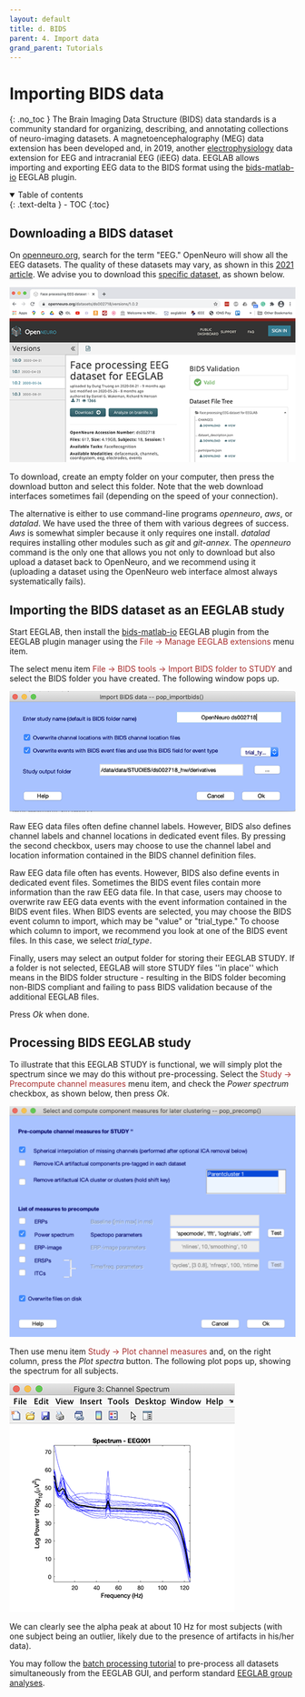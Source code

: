```yaml
---
layout: default
title: d. BIDS
parent: 4. Import data
grand_parent: Tutorials
---
```

Importing BIDS data
===========================
{: .no_toc }
The Brain Imaging Data Structure (BIDS) data standards is a community standard for organizing, describing, and annotating collections of neuro-imaging datasets. A magnetoencephalography (MEG) data extension has been developed and, in 2019, another [electrophysiology](https://github.com/bids-standard/bids-specification/blob/master/src/04-modality-specific-files/03-electroencephalography.md) data extension for EEG and intracranial EEG (iEEG) data. EEGLAB allows importing and exporting EEG data to the BIDS format using the [bids-matlab-io](https://github.com/sccn/bids-matlab-tools/wiki) EEGLAB plugin.

<details open markdown="block">
  <summary>
    Table of contents
  </summary>
  {: .text-delta }
- TOC
{:toc}
</details>

Downloading a BIDS dataset
----

On [openneuro.org](https://openneuro.org), search for the term "EEG." OpenNeuro will show all the EEG datasets. The quality of these datasets may vary, as shown in this [2021 article](https://sccn.ucsd.edu/eeglab/download/NER21_0057_MS.pdf). We advise you to download this [specific dataset](https://openneuro.org/datasets/ds002718/versions/1.0.2), as shown below.

![](/assets/images/openneuro.png)

To download, create an empty folder on your computer, then press the download button and select this folder. Note that the web download interfaces sometimes fail (depending on the speed of your connection).

The alternative is either to use command-line programs *openneuro*, *aws*, or *datalad*. We have used the three of them with various degrees of success. *Aws* is somewhat simpler because it only requires one install. *datalad* requires installing other modules such as *git* and *git-annex*. The *openneuro* command is the only one that allows you not only to download  but also upload a dataset back to OpenNeuro, and we recommend using it (uploading a dataset using the OpenNeuro web interface almost always systematically fails).

Importing the BIDS dataset as an EEGLAB study
----
Start EEGLAB, then install the [bids-matlab-io](https://github.com/sccn/bids-matlab-tools/wiki) EEGLAB plugin from the EEGLAB plugin manager using the <span style="color: brown">File → Manage EEGLAB extensions</span> menu item.

The select menu item <span style="color: brown">File → BIDS tools → Import BIDS folder to STUDY</span> and select the BIDS folder you have created. The following window pops up.

![](/assets/images/pop_importbids2.png)

Raw EEG data files often define channel labels. However, BIDS also defines channel labels and channel locations in dedicated event files. By pressing the second checkbox, users may choose to use the channel label and location information contained in the BIDS channel definition files.

Raw EEG data file often has events. However, BIDS also define events in dedicated event files. Sometimes the BIDS event files contain more information than the raw EEG data file. In that case, users may choose to overwrite raw EEG data events with the event information contained in the BIDS event files. When BIDS events are selected, you may choose the BIDS event column to import, which may be "value" or "trial_type." To choose which column to import, we recommend you look at one of the BIDS event files. In this case, we select *trial_type*.

Finally, users may select an output folder for storing their EEGLAB STUDY. If a folder is not selected, EEGLAB will store STUDY files ''in place'' which means in the BIDS folder structure - resulting in the BIDS folder becoming non-BIDS compliant and failing to pass BIDS validation because of the additional EEGLAB files.

Press *Ok* when done.

Processing BIDS EEGLAB study
----
To illustrate that this EEGLAB STUDY is functional, we will simply plot the spectrum since we may do this without pre-processing. Select the <span style="color: brown">Study → Precompute channel measures</span> menu item, and check the *Power spectrum* checkbox, as shown below, then press *Ok*.

![](/assets/images/bidsprecomp.png)

Then use menu item <span style="color: brown">Study → Plot channel measures</span> and, on the right column, press the *Plot spectra* button. The following plot pops up, showing the spectrum for all subjects.

![](/assets/images/bidsplot.png)

We can clearly see the alpha peak at about 10 Hz for most subjects (with one subject being an outlier, likely due to the presence of artifacts in his/her data). 

You may follow the [batch processing tutorial](/tutorials/10_Group_analysis/multiple_subject_proccessing_overview.html#perform-batch-processing) to pre-process all datasets simultaneously from the EEGLAB GUI, and perform standard [EEGLAB group analyses](/tutorials/10_Group_analysis/).
